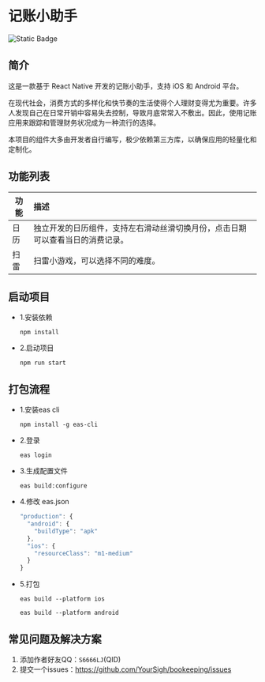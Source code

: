 # 记账小助手
![Static Badge](https://img.shields.io/badge/node-%3E%3D18-green)
## 简介
这是一款基于 React Native 开发的记账小助手，支持 iOS 和 Android 平台。

在现代社会，消费方式的多样化和快节奏的生活使得个人理财变得尤为重要。许多人发现自己在日常开销中容易失去控制，导致月底常常入不敷出。因此，使用记账应用来跟踪和管理财务状况成为一种流行的选择。

本项目的组件大多由开发者自行编写，极少依赖第三方库，以确保应用的轻量化和定制化。
## 功能列表
| **功能** |                                    **描述**                                    |
|----------|:------------------------------------------------------------------------------|
|   日历   | 独立开发的日历组件，支持左右滑动丝滑切换月份，点击日期可以查看当日的消费记录。 |
|   扫雷   |                        扫雷小游戏，可以选择不同的难度。                        |
## 启动项目
- 1.安装依赖

  ```shell
  npm install
  ```
- 2.启动项目

  ```shell
  npm run start
  ```
## 打包流程
- 1.安装eas cli

  ```shell
  npm install -g eas-cli
  ```

- 2.登录

  ```shell
  eas login
  ```

- 3.生成配置文件

  ```shell
  eas build:configure
  ```

- 4.修改 eas.json
  ```javascript
  "production": {
    "android": {
      "buildType": "apk"
    },
    "ios": {
      "resourceClass": "m1-medium"
    }
  }
  ```

- 5.打包

  ```shell
  eas build --platform ios
  ```

  ```shell
  eas build --platform android
  ```
## 常见问题及解决方案
1. 添加作者好友QQ：```S6666LJ```(QID)
2. 提交一个issues：<https://github.com/YourSigh/bookeeping/issues>
